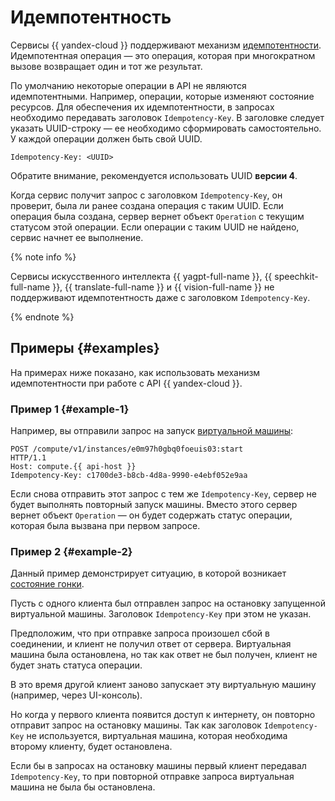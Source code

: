 # Идемпотентность 

Сервисы {{ yandex-cloud }} поддерживают механизм [идемпотентности](https://ru.wikipedia.org/wiki/Идемпотентность). Идемпотентная операция — это операция, которая при многократном вызове возвращает один и тот же результат. 

По умолчанию некоторые операции в API не являются идемпотентными. Например, операции, которые изменяют состояние ресурсов. Для обеспечения их идемпотентности, в запросах необходимо передавать заголовок `Idempotency-Key`.  В заголовке следует указать UUID-строку — ее необходимо сформировать самостоятельно. У каждой операции должен быть свой UUID.

```
Idempotency-Key: <UUID>
```

Обратите внимание, рекомендуется использовать UUID **версии 4**.

Когда сервис получит запрос с заголовком `Idempotency-Key`, он проверит, была ли ранее создана операция с таким UUID. Если операция была создана, сервер вернет объект `Operation` с текущим статусом этой операции. Если операции с таким UUID не найдено, сервис начнет ее выполнение.


{% note info %}

Сервисы искусственного интеллекта {{ yagpt-full-name }}, {{ speechkit-full-name }}, {{ translate-full-name }} и {{ vision-full-name }} не поддерживают идемпотентность даже с заголовком `Idempotency-Key`.

{% endnote %}


## Примеры {#examples}

На примерах ниже показано, как использовать механизм идемпотентности при работе с API {{ yandex-cloud }}.

### Пример 1 {#example-1}
 
Например, вы отправили запрос на запуск [виртуальной машины](../../glossary/vm.md):

```
POST /compute/v1/instances/e0m97h0gbq0foeuis03:start
HTTP/1.1
Host: compute.{{ api-host }}
Idempotency-Key: c1700de3-b8cb-4d8a-9990-e4ebf052e9aa
```
 
Если снова отправить этот запрос c тем же `Idempotency-Key`, сервер не будет выполнять повторный запуск машины. Вместо этого сервер вернет объект `Operation` — он будет содержать статус операции, которая была вызвана при первом запросе.

### Пример 2 {#example-2}
 
Данный пример демонстрирует ситуацию, в которой возникает [состояние гонки](https://ru.wikipedia.org/wiki/%D0%A1%D0%BE%D1%81%D1%82%D0%BE%D1%8F%D0%BD%D0%B8%D0%B5_%D0%B3%D0%BE%D0%BD%D0%BA%D0%B8).
 
Пусть с одного клиента был отправлен запрос на остановку запущенной виртуальной машины. Заголовок `Idempotency-Key` при этом не указан.

Предположим, что при отправке запроса произошел сбой в соединении, и клиент не получил ответ от сервера. Виртуальная машина была остановлена, но так как ответ не был получен, клиент не будет знать статуса операции.

В это время другой клиент заново запускает эту виртуальную машину (например, через UI-консоль).

Но когда у первого клиента появится доступ к интернету, он повторно отправит запрос на остановку машины. Так как заголовок `Idempotency-Key` не используется, виртуальная машина, которая необходима второму клиенту, будет остановлена.

Если бы в запросах на остановку машины первый клиент передавал `Idempotency-Key`, то при повторной отправке запроса виртуальная машина не была бы остановлена.
